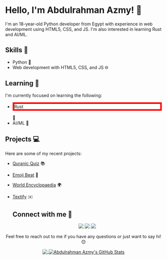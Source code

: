 # Hello, I'm Abdulrahman Azmy! 👋

I'm an 18-year-old Python developer from Egypt with experience in web development using HTML5, CSS, and JS. I'm also interested in learning Rust and AI/ML.

## Skills 🚀

- Python 🐍
- Web development with HTML5, CSS, and JS 🌐

## Learning 📖

I'm currently focused on learning the following:

- <p style="border: 5px solid red">Rust</p> 🦀
- AI/ML 🤖

## Projects 💻

Here are some of my recent projects:

- [Quranic Quiz](https://heartfelt-kangaroo-ee8ab5.netlify.app) 📚
- [Emoji Beat](https://glistening-daffodil-5cf9df.netlify.app/) 🎵
- [World Encyclopaedia](https://festive-lamarr-a9315a.netlify.app) 🌍
- [Textify](https://startling-belekoy-2f8198.netlify.app) ✉️

    <h2>Connect with me 🤝</h2>
    <p align="center">
      <a href="https://codeman.gq"><img src="https://img.shields.io/badge/Website-%20-3423A6?style=flat-square&logo=Google-Chrome&logoColor=white&link=https://codeman.gq" /></a>
      <a href="https://github.com/abdulrahman-2005"><img src="https://img.shields.io/badge/GitHub-%20-181717?style=flat-square&logo=GitHub&logoColor=white&link=https://github.com/abdulrahman-2005" /></a>
      <a href="https://twitter.com/Abdulra42082285"><img src="https://img.shields.io/badge/Twitter-%20-1DA1F2?style=flat-square&logo=Twitter&logoColor=white&link=https://twitter.com/Abdulra42082285" /></a>
    </p>
  </samp>
</p>

<p align="center">Feel free to reach out to me if you have any questions or just want to say hi! 😊</p>

<p align="center">
    <a href="https://github.com/abdulrahman-2005/abdulrahman-2005">
    <img align="center" src="https://github-readme-stats.vercel.app/api/top-langs/?username=abdulrahman-2005/>
</a>
<a href="https://github.com/abdulrahman-2005/abdulrahman-2005">
  <img align="center" src="https://github-readme-stats.vercel.app/api?username=abdulrahman-2005&show_icons=true&line_height=27&count_private=true&title_color=ffffff&text_color=c9cacc&icon_color=2bbc8a&bg_color=1d1f21" alt="Abdulrahman Azmy's GitHub Stats" />
</a>

</p>
